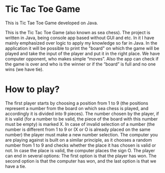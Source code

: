 # Tic Tac Toe Game
 This is Tic Tae Toe Game developed on Java.

 This is the Tic Tac Toe Game (also known as sea chess). The project is written in Java, being console app based without GUI and etc. In it I have mainly emphasized over logic to apply my knowledge so far in Java. In the application it will be possible to print the "board" on which the game will be played and take the input of the player and put it in the right place. We have computer opponent, who makes simple “moves”. Also the app can check if the game is over and who is the winner or if the “board” is full and no one wins (we have tie).

 # How to play?

 The first player starts by choosing a position from 1 to 9 (the positions represent a number from the board on which sea chess is played, and accordingly it is divided into 9 pieces). The number chosen by the player, if it is valid (for a number to be valid, the piece of the board with this number must be empty) is marked X. In case of invalid selection of a number (the number is different from 1 to 9 or (X or O is already placed on the same number) the player must make a new number selection. The computer you are playing against is built on a similar principle, as it chooses a random number from 1 to 9 and checks whether the place it has chosen is valid or not. In case the place is valid, the computer places the sign O. The player can end in several options: The first option is that the player has won. The second option is that the computer has won, and the last option is that we have a tie.
